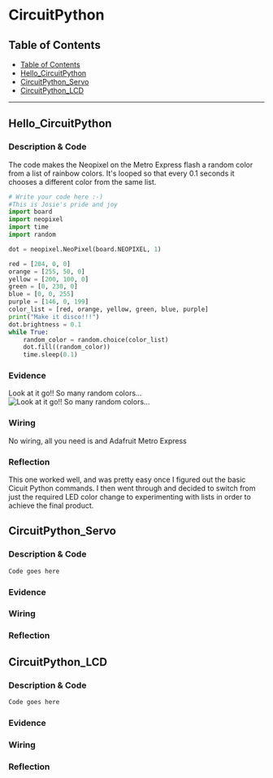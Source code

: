 # CircuitPython
## Table of Contents
* [Table of Contents](#TableOfContents)
* [Hello_CircuitPython](#Hello_CircuitPython)
* [CircuitPython_Servo](#CircuitPython_Servo)
* [CircuitPython_LCD](#CircuitPython_LCD)
---

## Hello_CircuitPython

### Description & Code
The code makes the Neopixel on the Metro Express flash a random color from a list of rainbow colors. It's looped so that every 0.1 seconds it chooses a different color from the same list.

```python
# Write your code here :-)
#This is Josie's pride and joy
import board
import neopixel
import time
import random

dot = neopixel.NeoPixel(board.NEOPIXEL, 1)

red = [204, 0, 0]
orange = [255, 50, 0]
yellow = [200, 100, 0]
green = [0, 230, 0]
blue = [0, 0, 255]
purple = [146, 0, 199]
color_list = [red, orange, yellow, green, blue, purple]
print("Make it disco!!!")
dot.brightness = 0.1
while True:
    random_color = random.choice(color_list)
    dot.fill((random_color))
    time.sleep(0.1)


```


### Evidence
Look at it go!! So many random colors...
![Look at it go!! So many random colors...](https://github.com/jmuss07/Circuit-Python/blob/main/Images/Random_Color.gif?raw=true)

### Wiring
No wiring, all you need is and Adafruit Metro Express

### Reflection
This one worked well, and was pretty easy once I figured out the basic Cicuit Python commands. I then went through and decided to switch from just the required LED color change to experimenting with lists in order to achieve the final product. 




## CircuitPython_Servo

### Description & Code

```python
Code goes here

```

### Evidence

### Wiring

### Reflection




## CircuitPython_LCD

### Description & Code

```python
Code goes here

```

### Evidence

### Wiring

### Reflection





